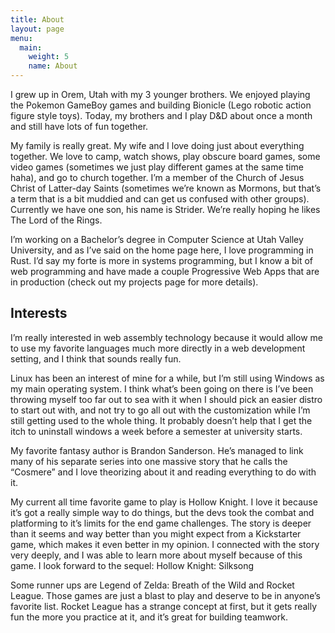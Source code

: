 ```yaml
---
title: About
layout: page
menu:
  main:
    weight: 5
    name: About
---
```


I grew up in Orem, Utah with my 3 younger brothers. We enjoyed playing the Pokemon GameBoy games and building Bionicle (Lego robotic action figure style toys). Today, my brothers and I play D&D about once a month and still have lots of fun together.

My family is really great. My wife and I love doing just about everything together. We love to camp, watch shows, play obscure board games, some video games (sometimes we just play different games at the same time haha), and go to church together. I’m a member of the Church of Jesus Christ of Latter-day Saints (sometimes we’re known as Mormons, but that’s a term that is a bit muddied and can get us confused with other groups). Currently we have one son, his name is Strider. We’re really hoping he likes The Lord of the Rings.

I’m working on a Bachelor’s degree in Computer Science at Utah Valley University, and as I’ve said on the home page here, I love programming in Rust. I’d say my forte is more in systems programming, but I know a bit of web programming and have made a couple Progressive Web Apps that are in production (check out my projects page for more details).

## Interests

I’m really interested in web assembly technology because it would allow me to use my favorite languages much more directly in a web development setting, and I think that sounds really fun.

Linux has been an interest of mine for a while, but I’m still using Windows as my main operating system. I think what’s been going on there is I’ve been throwing myself too far out to sea with it when I should pick an easier distro to start out with, and not try to go all out with the customization while I’m still getting used to the whole thing. It probably doesn’t help that I get the itch to uninstall windows a week before a semester at university starts.

My favorite fantasy author is Brandon Sanderson. He’s managed to link many of his separate series into one massive story that he calls the “Cosmere” and I love theorizing about it and reading everything to do with it.

My current all time favorite game to play is Hollow Knight. I love it because it’s got a really simple way to do things, but the devs took the combat and platforming to it’s limits for the end game challenges. The story is deeper than it seems and way better than you might expect from a Kickstarter game, which makes it even better in my opinion. I connected with the story very deeply, and I was able to learn more about myself because of this game. I look forward to the sequel: Hollow Knight: Silksong

Some runner ups are Legend of Zelda: Breath of the Wild and Rocket League. Those games are just a blast to play and deserve to be in anyone’s favorite list. Rocket League has a strange concept at first, but it gets really fun the more you practice at it, and it’s great for building teamwork.
